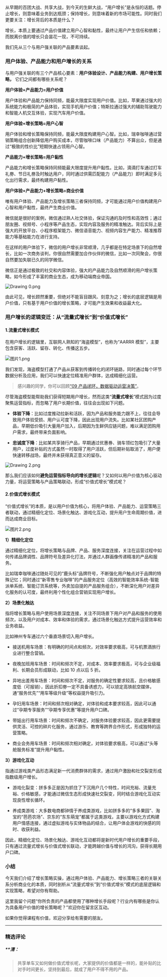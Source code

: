 <p data-nodeid="705" class="">从早期的百团大战、共享大战，到今天的生鲜大战，“用户增长”是永恒的话题。停止增长，则意味着业务到达瓶颈；保持增长，则意味着新的市场可能性。同时我们更要关注：增长背后的本质是什么？</p>
<p data-nodeid="706">增长，本质上要通过产品价值建立用户心智和黏性，最终让用户产生信任和依赖；而脱离价值的增长只会昙花一现，不可持续。</p>
<p data-nodeid="707">我们先从三个与用户强关联的产品要素谈起。</p>
<h3 data-nodeid="708">用户体验、产品能力和用户增长的关系</h3>
<p data-nodeid="709">与用户强关联的有三个产品核心要素：<strong data-nodeid="781">用户体验设计、产品能力构建、用户增长策略，</strong> 它们之间都有哪些关系呢？</p>
<p data-nodeid="710"><strong data-nodeid="785">用户体验+产品能力=用户价值</strong></p>
<p data-nodeid="711">用户体验和产品能力保持同频，能最大限度实现用户价值。比如，苹果通过强大的系统能力和极简的产品体验，实现手机用户价值；特斯拉通过强大的辅助驾驶能力和智能人机交互体验，实现汽车用户价值。</p>
<p data-nodeid="712"><strong data-nodeid="790">用户体验+增长策略=用户心智</strong></p>
<p data-nodeid="713">用户体验和增长策略保持同频，能最大限度构建用户心智。比如，瑞幸咖啡通过营销策略组合创新降低用户购买成本，尽管咖啡口味（产品能力）不算出众，但是通过“极致的性价比”短期快速占领用户心智。</p>
<p data-nodeid="714"><strong data-nodeid="795">产品能力+增长策略=用户黏性</strong></p>
<p data-nodeid="715">产品能力和增长策略保持同频能最大限度提升用户黏性。比如，滴滴打车通过打车礼劵、节日礼劵及时触达用户，同时通过供需匹配能力（产品能力）即时满足多元化出行需求，最终构建用户黏性。</p>
<p data-nodeid="716"><strong data-nodeid="800">用户体验+产品能力+增长策略=商业价值</strong></p>
<p data-nodeid="717">唯有用户体验、产品能力及增长策略三者保持同频，才可能通过用户价值构建用户心智和用户黏性，最终产生商业价值。</p>
<p data-nodeid="718">微信就是很好的案例，微信通过熟人社交体验，保证沟通的及时性和高效性；通过朋友圈、视频号、小程序等产品生态，实现内容及服务的精准触达。背后实际上是强大的开放平台、小程序框架能力、微信语音能力、视频内容生产能力、精准推荐能力等基础能力在进行支持。</p>
<p data-nodeid="719">在这样的用户体验下，微信的用户增长非常顺滑，几乎都是在特定场景下的自然增长，比如一次商务谈判，你很自然需要加合作伙伴的微信，比如一次同聚会，你很自然要加失联已久的同学微信。</p>
<p data-nodeid="720">微信正是通过极致的社交和内容体验，强大的产品能力及自然顺滑的用户增长策略，如今形成了丰富的商业生态，成为移动端商业帝国。</p>
<p data-nodeid="721"><img src="https://s0.lgstatic.com/i/image6/M01/45/49/Cgp9HWDDLLaADkndAADgZds034M871.png" alt="Drawing 0.png" data-nodeid="807"></p>
<p data-nodeid="722">由此可见，增长顾然重要，但绝对不能盲目跟风、刻意为之；增长的底层逻辑是用户价值，只有基于用户价值的增长策略，才可能产生效果和收益最大化。</p>
<h3 data-nodeid="723">用户增长的逻辑变迁：从“流量式增长”到“价值式增长”</h3>
<h4 data-nodeid="724">1.流量式增长模式</h4>
<p data-nodeid="1225">在用户增长的逻辑里，互联网人熟知的“海盗模型”，也称为“AARRR 模型”，主要包含获客、活跃、留存、转化、传播这五步。</p>
<p data-nodeid="1226" class=""><img src="https://s0.lgstatic.com/i/image6/M00/45/52/CioPOWDDMTeAYLAdAAIp-u0q2Iw911.png" alt="图片1.png" data-nodeid="1230"></p>


<p data-nodeid="727" class="">我们发现，海盗模型打通了产品从获客到传播转化的闭环链路，同时通过每个环节数据分析及应用，我们可以快速定位精准用户群体，达成精细化运营。</p>
<blockquote data-nodeid="728">
<p data-nodeid="729">感兴趣的同学，你可以回顾<a href="https://kaiwu.lagou.com/course/courseInfo.htm?courseId=910&amp;sid=20-h5Url-0&amp;buyFrom=2&amp;pageId=1pz4#/detail/pc?id=7498&amp;fileGuid=xxQTRXtVcqtHK6j8" data-nodeid="819">“09 产品闭环，数据驱动运营决策”</a>。</p>
</blockquote>
<p data-nodeid="730">尽管海盗模型能帮助我们获得短期用户增长，然而这类“<strong data-nodeid="826">流量式增长</strong>”模式因为过度聚焦运营指标，而忽略了用户长期价值，往往会出现如下问题。</p>
<ul data-nodeid="731">
<li data-nodeid="732">
<p data-nodeid="733"><strong data-nodeid="831">体验下降</strong>：比如过度推动拉新和活跃，因为产品和服务能力跟不上，往往会导致用户体验受损、用户认可度下降，因此出现用户流失。比如某社区团购产品，早期低价吸引大量用户加入，后期因为生鲜供应链问题，难以满足团购用户需求，最终带来负面影响。</p>
</li>
<li data-nodeid="734">
<p data-nodeid="735"><strong data-nodeid="836">忠诚度下降</strong>：比如某共享骑行产品，早期通过优惠券、骑车领红包吸引了大量用户，过度补贴的方式虽然一时取得了用户活跃，但后期补贴取消了，用户便快速转移战场，最终并未获得真正意义的留存。</p>
</li>
</ul>
<p data-nodeid="736"><img src="https://s0.lgstatic.com/i/image6/M01/45/51/CioPOWDDLN2AIoCaAACMSC1wk5M726.png" alt="Drawing 2.png" data-nodeid="839"></p>
<p data-nodeid="737">那么我们应该如何<strong data-nodeid="845">避免运营指标导向的增长逻辑</strong>呢？又如何以用户价值为核心驱动力量，将运营策略与产品策略联动，形成“价值式增长”模式呢？</p>
<h4 data-nodeid="738">2.价值式增长模式</h4>
<p data-nodeid="1927">“价值式增长”的本质，是以用户价值为核心，将用户体验、产品能力、运营策略三者联动，通过精细化定位、场景化触达、游戏化互动，提升用户生命周期价值，进而达成商业目标。</p>
<p data-nodeid="1928" class="te-preview-highlight"><img src="https://s0.lgstatic.com/i/image6/M01/45/4A/Cgp9HWDDMWGAROuBAAGmehdxz_0278.png" alt="图片2.png" data-nodeid="1932"></p>


<p data-nodeid="741"><strong data-nodeid="854">1）精细化定位</strong></p>
<p data-nodeid="742">通过精细化定位，将增长策略与品牌、产品、服务深度连接，关注在运营过程中如何传递品牌调性、品牌符号及差异化打法，并通过人群画像传递精准的产品和服务。</p>
<p data-nodeid="743">比如瑞幸咖啡通过随处可见的“鹿头标”品牌符号，不断强化用户触点对于品牌的特殊记忆；同时通过“新零售专业咖啡”的产品服务定位（高效的智能效率系统-智能派单系统、智能订货系统等，外卖加自提的产品服务组合），不断深化用户对差异化服务的认可度，最终利用个性化组合营销实现用户增长。</p>
<p data-nodeid="744"><strong data-nodeid="860">2）场景化触达</strong></p>
<p data-nodeid="745">指将增长策略与用户使用场景深度连接，关注不同场景下用户对产品和服务的使用频次，以及用户对成本、效率和体验的需求，通过场景化触达方式提升运营效率和业务收益。</p>
<p data-nodeid="746">比如神州专车通过六个垂直场景切入用户增长。</p>
<ul data-nodeid="747">
<li data-nodeid="748">
<p data-nodeid="749">接送机用车场景：有明确的时间点和频次，对效率要求极高，可与机票酒旅行业进行整合营销。</p>
</li>
<li data-nodeid="750">
<p data-nodeid="751">夜晚加班用车场景：时间和频次不定，对成本、效率要求极高，可与企业级福利、长期会员形成联动，比如 10 点以后 5 折。</p>
</li>
<li data-nodeid="752">
<p data-nodeid="753">异地出差用车场景：时间和频次不定，对服务的确定性要求较高，且价格敏感度低（可报销），因此折扣劵一定不具备诱惑力，可以锁定高铁航空媒体，通“服务优先”“用车等级升级”等权益提升吸引力。</p>
</li>
<li data-nodeid="754">
<p data-nodeid="755">孕妇用车场景：时间和频次相对确定，对体验和成本要求较高，因此可以通过“孕期专享服务”“孕期专享优惠”等提升用户口碑。</p>
</li>
<li data-nodeid="756">
<p data-nodeid="757">带娃出行用车场景：时间和频次不确定，对服务体验要求较高，因此更需要提供灵活、可控的碎片化服务，通过游乐、教育等跨界合作形式，形成独特的运营策略。</p>
</li>
<li data-nodeid="758">
<p data-nodeid="759">商业会务用车场景：时间和频次相对确定，对体验要求极高，可以通过“头等舱服务标准”提升用户黏性。</p>
</li>
</ul>
<p data-nodeid="760"><strong data-nodeid="872">3）游戏化互动</strong></p>
<p data-nodeid="761">指通过游戏类产品形态满足新一代消费群体的需求，通过用户激励和社交裂变形成指数级用户增长。</p>
<ul data-nodeid="762">
<li data-nodeid="763">
<p data-nodeid="764">游戏化裂变：拼多多正是因为抓住了下沉用户几个特性，时间充裕、流量充裕、价格敏感，才能通过微信生态形成快速社交裂变，同时结合游戏化互动实现良性增长循环。</p>
</li>
<li data-nodeid="765">
<p data-nodeid="766" class="">养成类游戏：大多数电商都钟情于养成类游戏，比如拼多多的“多多果园”、淘宝的“芭芭农场”、京东的“东东萌宠”都属于这类游戏，主要以游戏化方式构建用户情感连接，通过虚拟游戏与实体物品的结合，让用户体会游戏的快感的同时、收获利益。</p>
</li>
</ul>
<p data-nodeid="767" class="">因此，精细化定位、场景化触达、游戏化互动都将是新时代用户增长的重要手段，只有通过流量式增长与价值式增长联动，才能跨越价值与增长的鸿沟，获得长期用户口碑。</p>
<h3 data-nodeid="768">小结</h3>
<p data-nodeid="769">今天我们介绍了增长策略实操，通过用户体验、产品能力、增长策略三者的关联关系分析商业化的本质，同时剖析从“流量式增长”到“价值式增长”模式的底层逻辑和实现策略，希望对你有帮助。</p>
<p data-nodeid="770">这里我留个问题“你所负责的产品都使用了哪种增长手段呢？行业内有哪些是你认为具备用户价值的增长策略呢？”欢迎你在留言区互动。</p>
<p data-nodeid="771" class="">如果你觉得课程有价值，欢迎分享给有需要的朋友。</p>

---

### 精选评论

##### **清：
> 共享单车又如何做价值式增长呢，大家提供的价值都是一样的，能补贴的比对手时间更长，坚持到最后，就成了用户不得不用的产品。

